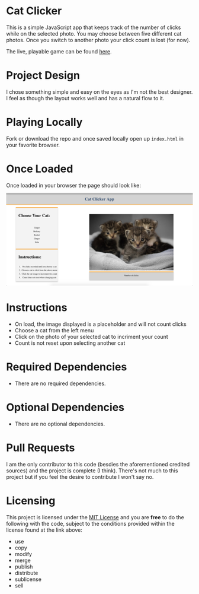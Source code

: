# Cat Clicker
This is a simple JavaScript app that keeps track of the number of clicks while on the selected photo.  You may choose between five different cat photos.  Once you switch to another photo your click count is lost (for now).

The live, playable game can be found [here](https://js-goose.github.io/cat-clicker/).

# Project Design
I chose something simple and easy on the eyes as I'm not the best designer.  I feel as though the layout works well and has a natural flow to it.

# Playing Locally
Fork or download the repo and once saved locally open up `index.html` in your favorite browser.

# Once Loaded
Once loaded in your browser the page should look like:

![Screenshot](img/Screenshot-of-site-in-browser.jpg)

# Instructions
* On load, the image displayed is a placeholder and will not count clicks
* Choose a cat from the left menu
* Click on the photo of your selected cat to incriment your count
* Count is not reset upon selecting another cat

# Required Dependencies
* There are no required dependencies.

# Optional Dependencies
* There are no optional dependencies.

# Pull Requests
I am the only contributor to this code (besdies the aforementioned credited sources) and the project is complete (I think).  There's not much to this project but if you feel the desire to contribute I won't say no.

# Licensing
This project is licensed under the [MIT License](https://github.com/JS-goose/cat-clicker/blob/master/LICENSE) and you are **free** to do the following with the code, subject to the conditions provided within the license found at the link above:
* use
* copy
* modify
* merge
* publish
* distribute
* sublicense
* sell
